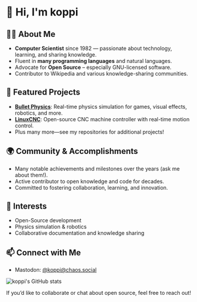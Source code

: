 # 👋 Hi, I'm koppi

## 🧑‍💻 About Me

- **Computer Scientist** since 1982 — passionate about technology, learning, and sharing knowledge.
- Fluent in **many programming languages** and natural languages.
- Advocate for **Open Source** – especially GNU-licensed software.
- Contributor to Wikipedia and various knowledge-sharing communities.

## 🚀 Featured Projects

- [**Bullet Physics**](https://github.com/bulletphysics/bullet3): Real-time physics simulation for games, visual effects, robotics, and more.
- [**LinuxCNC**](https://github.com/LinuxCNC/linuxcnc): Open-source CNC machine controller with real-time motion control.
- Plus many more—see my repositories for additional projects!

## 🌍 Community & Accomplishments

- Many notable achievements and milestones over the years (ask me about them!).
- Active contributor to open knowledge and code for decades.
- Committed to fostering collaboration, learning, and innovation.

## 🌱 Interests

- Open-Source development
- Physics simulation & robotics
- Collaborative documentation and knowledge sharing

## 📫 Connect with Me

- Mastodon: [@koppi@chaos.social](https://chaos.social/@koppi)

![koppi's GitHub stats](https://github-readme-stats.vercel.app/api?username=koppi&show_icons=true&theme=default)

If you’d like to collaborate or chat about open source, feel free to reach out!
